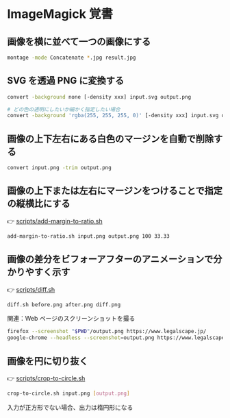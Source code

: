 # ImageMagick 覚書

## 画像を横に並べて一つの画像にする

```sh
montage -mode Concatenate *.jpg result.jpg
```

## SVG を透過 PNG に変換する

```sh
convert -background none [-density xxx] input.svg output.png

# どの色の透明にしたいか細かく指定したい場合
convert -background 'rgba(255, 255, 255, 0)' [-density xxx] input.svg output.png
```

## 画像の上下左右にある白色のマージンを自動で削除する

```sh
convert input.png -trim output.png
```

## 画像の上下または左右にマージンをつけることで指定の縦横比にする

👉 [scripts/add-margin-to-ratio.sh](scripts/add-margin-to-ratio.sh)

```sh
add-margin-to-ratio.sh input.png output.png 100 33.33
```

## 画像の差分をビフォーアフターのアニメーションで分かりやすく示す

👉 [scripts/diff.sh](scripts/diff.sh)

```sh
diff.sh before.png after.png diff.png
```

関連：Web ページのスクリーンショットを撮る

```sh
firefox --screenshot "$PWD"/output.png https://www.legalscape.jp/
google-chrome --headless --screenshot=output.png https://www.legalscape.jp/
```

## 画像を円に切り抜く

👉 [scripts/crop-to-circle.sh](scripts/crop-to-circle.sh)

```sh
crop-to-circle.sh input.png [output.png]
```

入力が正方形でない場合、出力は楕円形になる
